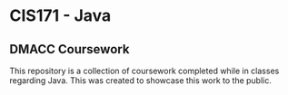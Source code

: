# CIS171 - Java
## DMACC Coursework
This repository is a collection of coursework completed while
in classes regarding Java. This was created to showcase
this work to the public.
